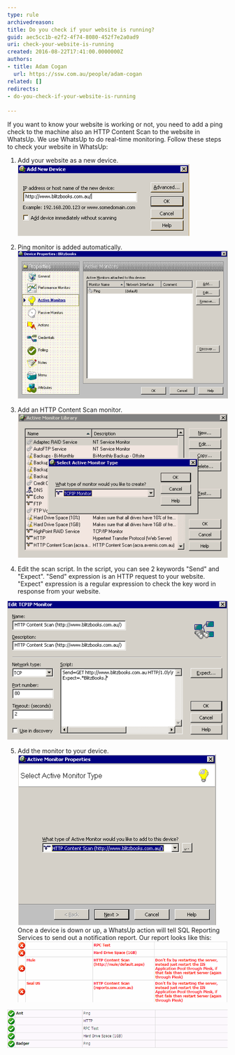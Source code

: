 ```yaml
---
type: rule
archivedreason: 
title: Do you check if your website is running?
guid: aec5cc1b-e2f2-4f74-8080-452f7e2a0ad9
uri: check-your-website-is-running
created: 2016-08-22T17:41:00.0000000Z
authors:
- title: Adam Cogan
  url: https://ssw.com.au/people/adam-cogan
related: []
redirects:
- do-you-check-if-your-website-is-running

---
```


If you want to know your website is working or not, you need to add a ping check to the machine also an HTTP Content Scan to the website in WhatsUp. We use WhatsUp to do real-time monitoring.
Follow these steps to check your website in WhatsUp:
<!--endintro-->

1. Add your website as a new device. 
![Figure: New device](/rules/check-your-website-is-running/running1.gif)  

2. Ping monitor is added automatically. 
![Figure: Ping monitor](/rules/check-your-website-is-running/running2.gif)  

3. Add an HTTP Content Scan monitor. 
![Figure: HTTP Content Scan](/rules/check-your-website-is-running/running3.gif)  

4. Edit the scan script. In the script, you can see 2 keywords "Send" and "Expect".
"Send" expression is an  HTTP request to your website.
"Expect" expression is a regular expression to check the key word in response from your website.
 
![Figure: Edit scan script](/rules/check-your-website-is-running/running4.gif)  

5. Add the monitor to your device. 
![Figure: Add monitor](/rules/check-your-website-is-running/running5.gif)  
 Once a device is down or up, a WhatsUp action will tell SQL Reporting Services to send out a notification report. 
Our report looks like this: 
![Figure: Website doesn't work](/rules/check-your-website-is-running/running6.gif)  

![Figure: Website works](/rules/check-your-website-is-running/running7.gif)

